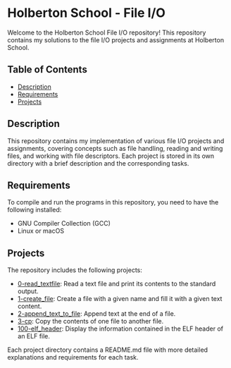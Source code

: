 # Holberton School - File I/O

Welcome to the Holberton School File I/O repository! This repository contains my solutions to the file I/O projects and assignments at Holberton School.

## Table of Contents

- [Description](#description)
- [Requirements](#requirements)
- [Projects](#projects)

## Description

This repository contains my implementation of various file I/O projects and assignments, covering concepts such as file handling, reading and writing files, and working with file descriptors. Each project is stored in its own directory with a brief description and the corresponding tasks.

## Requirements

To compile and run the programs in this repository, you need to have the following installed:

- GNU Compiler Collection (GCC)
- Linux or macOS

## Projects

The repository includes the following projects:

- [0-read_textfile](./0-read_textfile): Read a text file and print its contents to the standard output.
- [1-create_file](./1-create_file): Create a file with a given name and fill it with a given text content.
- [2-append_text_to_file](./2-append_text_to_file): Append text at the end of a file.
- [3-cp](./3-cp): Copy the contents of one file to another file.
- [100-elf_header](./100-elf_header): Display the information contained in the ELF header of an ELF file.

Each project directory contains a README.md file with more detailed explanations and requirements for each task.
